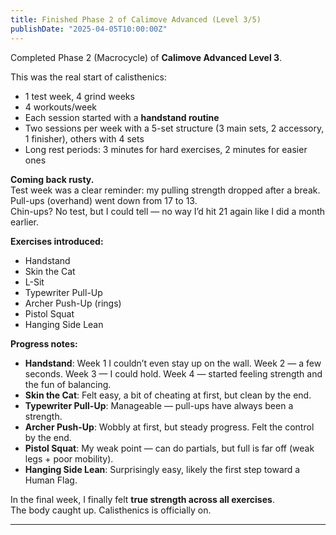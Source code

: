 ```yaml
---
title: Finished Phase 2 of Calimove Advanced (Level 3/5)
publishDate: "2025-04-05T10:00:00Z"
---
```


Completed Phase 2 (Macrocycle) of **Calimove Advanced Level 3**.

This was the real start of calisthenics:
- 1 test week, 4 grind weeks
- 4 workouts/week
- Each session started with a **handstand routine**
- Two sessions per week with a 5-set structure (3 main sets, 2 accessory, 1 finisher), others with 4 sets
- Long rest periods: 3 minutes for hard exercises, 2 minutes for easier ones

**Coming back rusty.**  
Test week was a clear reminder: my pulling strength dropped after a break.  
Pull-ups (overhand) went down from 17 to 13.  
Chin-ups? No test, but I could tell — no way I’d hit 21 again like I did a month earlier.

**Exercises introduced:**
- Handstand  
- Skin the Cat  
- L-Sit  
- Typewriter Pull-Up  
- Archer Push-Up (rings)  
- Pistol Squat  
- Hanging Side Lean  

**Progress notes:**
- **Handstand**: Week 1 I couldn’t even stay up on the wall. Week 2 — a few seconds. Week 3 — I could hold. Week 4 — started feeling strength and the fun of balancing.
- **Skin the Cat**: Felt easy, a bit of cheating at first, but clean by the end.
- **Typewriter Pull-Up**: Manageable — pull-ups have always been a strength.
- **Archer Push-Up**: Wobbly at first, but steady progress. Felt the control by the end.
- **Pistol Squat**: My weak point — can do partials, but full is far off (weak legs + poor mobility).
- **Hanging Side Lean**: Surprisingly easy, likely the first step toward a Human Flag.

In the final week, I finally felt **true strength across all exercises**.  
The body caught up. Calisthenics is officially on.

---

